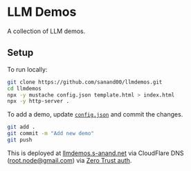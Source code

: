 # LLM Demos

A collection of LLM demos.

## Setup

To run locally:

```bash
git clone https://github.com/sanand00/llmdemos.git
cd llmdemos
npx -y mustache config.json template.html > index.html
npx -y http-server .
```

To add a demo, update [`config.json`](config.json) and commit the changes.

```bash
git add .
git commit -m "Add new demo"
git push
```

This is deployed at [llmdemos.s-anand.net](https://llmdemos.s-anand.net/) via CloudFlare DNS (root.node@gmail.com) via [Zero Trust auth](https://one.dash.cloudflare.com/2c483e1dd66869c9554c6949a2d17d96/access/apps/self-hosted/23c76465-2ba4-4a39-b742-37bead262a28/edit).
